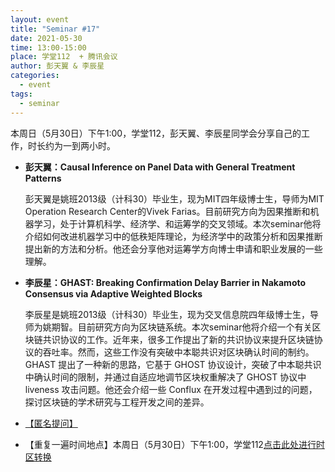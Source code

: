 ```yaml
---
layout: event
title: "Seminar #17"
date: 2021-05-30
time: 13:00-15:00
place: 学堂112  + 腾讯会议
author: 彭天翼 & 李辰星
categories:
  - event
tags:
  - seminar
---
```


本周日（5月30日）下午1:00，学堂112，彭天翼、李辰星同学会分享自己的工作，时长约为一到两小时。

* **彭天翼：Causal Inference on Panel Data with General Treatment Patterns**
  
  彭天翼是姚班2013级（计科30）毕业生，现为MIT四年级博士生，导师为MIT Operation Research Center的Vivek Farias。目前研究方向为因果推断和机器学习，处于计算机科学、经济学、和运筹学的交叉领域。本次seminar他将介绍如何改进机器学习中的低秩矩阵理论，为经济学中的政策分析和因果推断提出新的方法和分析。他还会分享他对运筹学方向博士申请和职业发展的一些理解。

* **李辰星：GHAST: Breaking Confirmation Delay Barrier in Nakamoto Consensus via Adaptive Weighted Blocks**
  
  李辰星是姚班2013级（计科30）毕业生，现为交叉信息院四年级博士生，导师为姚期智。目前研究方向为区块链系统。本次seminar他将介绍一个有关区块链共识协议的工作。近年来，很多工作提出了新的共识协议来提升区块链协议的吞吐率。然而，这些工作没有突破中本聪共识对区块确认时间的制约。GHAST 提出了一种新的思路，它基于 GHOST 协议设计，突破了中本聪共识中确认时间的限制，并通过自适应地调节区块权重解决了 GHOST 协议中 liveness 攻击问题。他还会介绍一些 Conflux 在开发过程中遇到过的问题，探讨区块链的学术研究与工程开发之间的差异。

* <a href="https://www.tapechat.net/u/X7Q2CV/V2QRQF5M">【匿名提问】</a>
* 【重复一遍时间地点】本周日（5月30日）下午1:00，学堂112<a href="https://www.timeanddate.com/worldclock/fixedtime.html?iso=20210530T13&p1=33&ah=2">点击此处进行时区转换</a>